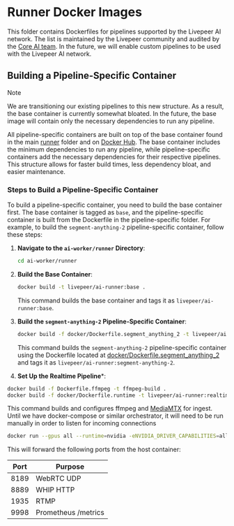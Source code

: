 # Runner Docker Images

This folder contains Dockerfiles for pipelines supported by the Livepeer AI network. The list is maintained by the Livepeer community and audited by the [Core AI team](https://explorer.livepeer.org/treasury/42084921863832634370966409987770520882792921083596034115019946998721416745190). In the future, we will enable custom pipelines to be used with the Livepeer AI network.

## Building a Pipeline-Specific Container

> [!NOTE]
> We are transitioning our existing pipelines to this new structure. As a result, the base container is currently somewhat bloated. In the future, the base image will contain only the necessary dependencies to run any pipeline.

All pipeline-specific containers are built on top of the base container found in the main [runner](../) folder and on [Docker Hub](https://hub.docker.com/r/livepeer/ai-runner). The base container includes the minimum dependencies to run any pipeline, while pipeline-specific containers add the necessary dependencies for their respective pipelines. This structure allows for faster build times, less dependency bloat, and easier maintenance.

### Steps to Build a Pipeline-Specific Container

To build a pipeline-specific container, you need to build the base container first. The base container is tagged as `base`, and the pipeline-specific container is built from the Dockerfile in the pipeline-specific folder. For example, to build the `segment-anything-2` pipeline-specific container, follow these steps:

1. **Navigate to the `ai-worker/runner` Directory**:

   ```bash
   cd ai-worker/runner
    ```

2. **Build the Base Container**:

   ```bash
   docker build -t livepeer/ai-runner:base .
   ```

   This command builds the base container and tags it as `livepeer/ai-runner:base`.

3. **Build the `segment-anything-2` Pipeline-Specific Container**:

   ```bash
   docker build -f docker/Dockerfile.segment_anything_2 -t livepeer/ai-runner:segment-anything-2 .
   ```

   This command builds the `segment-anything-2` pipeline-specific container using the Dockerfile located at [docker/Dockerfile.segment_anything_2](docker/Dockerfile.segment_anything_2) and tags it as `livepeer/ai-runner:segment-anything-2`.

4. **Set Up the Realtime Pipeline***:

```bash
docker build -f Dockerfile.ffmpeg -t ffmpeg-build .
docker build -f docker/Dockerfile.runtime -t livepeer/ai-runner:realtime
```

This command builds and configures ffmpeg and [MediaMTX](https://github.com/bluenviron/mediamtx) for ingest. Until we have docker-compose or similar orchestrator, it will need to be run manually in order to listen for incoming connections

```bash
docker run --gpus all --runtime=nvidia -eNVIDIA_DRIVER_CAPABILITIES=all --rm -it -p 8189:8189/udp -p 8889:8889 -p 1935:1935 -p 9998:9998 livepeer/ai-runner:realtime
```

This will forward the following ports from the host container:

Port | Purpose
---|---
8189 | WebRTC UDP
8889 | WHIP HTTP
1935 | RTMP
9998 | Prometheus /metrics
